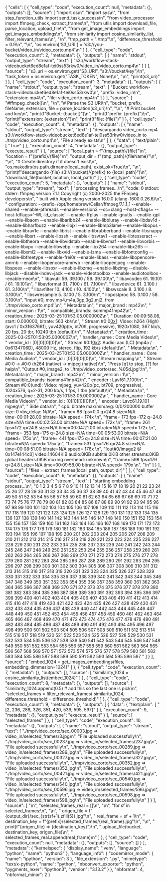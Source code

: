 {
 "cells": [
  {
   "cell_type": "code",
   "execution_count": null,
   "metadata": {},
   "outputs": [],
   "source": [
    "import os\n",
    "import sys\n",
    "from step_function_utils import send_task_success\n",
    "from video_processor import ffmpeg_check, extract_frames\n",
    "from utils import download_file, parse_location, upload_file\n",
    "from get_image_embeddings import get_images_embeddings\n",
    "from similarity import cosine_similarity_list, filter_relevant_frames\n",
    "\n",
    "tmp_path                    = \"./tmp\"\n",
    "difference_threshold        = 0.9\n",
    "\n",
    "os.environ['S3_URI'] = 's3://you-bucket/video_in/video_corto.mp4'\n"
   ]
  },
  {
   "cell_type": "code",
   "execution_count": 2,
   "metadata": {},
   "outputs": [
    {
     "name": "stdout",
     "output_type": "stream",
     "text": [
      "s3://workflow-stack-videobucket6ed8e1af-tei0ss53rkw0/video_in/video_corto.mp4\n"
     ]
    }
   ],
   "source": [
    "s3_uri = os.environ.get(\"S3_URI\", \"s3://bucket/key\")\n",
    "task_token = os.environ.get(\"TASK_TOKEN\", None)\n",
    "\n",
    "print(s3_uri)"
   ]
  },
  {
   "cell_type": "code",
   "execution_count": 3,
   "metadata": {},
   "outputs": [
    {
     "name": "stdout",
     "output_type": "stream",
     "text": [
      "Bucket: workflow-stack-videobucket6ed8e1af-tei0ss53rkw0\n",
      "prefix: video_in\n",
      "extension: mp4\n",
      "file: video_corto.mp4\n"
     ]
    }
   ],
   "source": [
    "#ffmpeg_check()\n",
    "\n",
    "# Parse the S3 URI\n",
    "bucket, prefix, fileName, extension, file  = parse_location(s3_uri)\n",
    "\n",
    "# Print bucket and key\n",
    "print(f\"Bucket: {bucket}\")\n",
    "print(f\"prefix: {prefix}\")\n",
    "print(f\"extension: {extension}\")\n",
    "print(f\"file: {file}\")"
   ]
  },
  {
   "cell_type": "code",
   "execution_count": 4,
   "metadata": {},
   "outputs": [
    {
     "name": "stdout",
     "output_type": "stream",
     "text": [
      "descargando video_corto.mp4 s3://workflow-stack-videobucket6ed8e1af-tei0ss53rkw0/video_in to ./tmp/video_corto.mp4\n",
      "File already exists\n"
     ]
    },
    {
     "data": {
      "text/plain": [
       "True"
      ]
     },
     "execution_count": 4,
     "metadata": {},
     "output_type": "execute_result"
    }
   ],
   "source": [
    "local_path              = f\"{tmp_path}/{file}\"\n",
    "location                = f\"{prefix}/{file}\"\n",
    "output_dir              = f\"{tmp_path}/{fileName}\"\n",
    "\n",
    "# Create directory if it doesn't exist\n",
    "os.makedirs(os.path.dirname(local_path), exist_ok=True)\n",
    "\n",
    "print(f\"descargando {file} s3://{bucket}/{prefix} to {local_path}\")\n",
    "download_file(bucket,location, local_path)"
   ]
  },
  {
   "cell_type": "code",
   "execution_count": 5,
   "metadata": {},
   "outputs": [
    {
     "name": "stdout",
     "output_type": "stream",
     "text": [
      "processing frames...\n",
      "code: 0 stdout:  stderr: ffmpeg version 7.1.1 Copyright (c) 2000-2025 the FFmpeg developers\n",
      "  built with Apple clang version 16.0.0 (clang-1600.0.26.6)\n",
      "  configuration: --prefix=/opt/homebrew/Cellar/ffmpeg/7.1.1_1 --enable-shared --enable-pthreads --enable-version3 --cc=clang --host-cflags= --host-ldflags='-Wl,-ld_classic' --enable-ffplay --enable-gnutls --enable-gpl --enable-libaom --enable-libaribb24 --enable-libbluray --enable-libdav1d --enable-libharfbuzz --enable-libjxl --enable-libmp3lame --enable-libopus --enable-librav1e --enable-librist --enable-librubberband --enable-libsnappy --enable-libsrt --enable-libssh --enable-libsvtav1 --enable-libtesseract --enable-libtheora --enable-libvidstab --enable-libvmaf --enable-libvorbis --enable-libvpx --enable-libwebp --enable-libx264 --enable-libx265 --enable-libxml2 --enable-libxvid --enable-lzma --enable-libfontconfig --enable-libfreetype --enable-frei0r --enable-libass --enable-libopencore-amrnb --enable-libopencore-amrwb --enable-libopenjpeg --enable-libspeex --enable-libsoxr --enable-libzmq --enable-libzimg --disable-libjack --disable-indev=jack --enable-videotoolbox --enable-audiotoolbox --enable-neon\n",
      "  libavutil      59. 39.100 / 59. 39.100\n",
      "  libavcodec     61. 19.101 / 61. 19.101\n",
      "  libavformat    61.  7.100 / 61.  7.100\n",
      "  libavdevice    61.  3.100 / 61.  3.100\n",
      "  libavfilter    10.  4.100 / 10.  4.100\n",
      "  libswscale      8.  3.100 /  8.  3.100\n",
      "  libswresample   5.  3.100 /  5.  3.100\n",
      "  libpostproc    58.  3.100 / 58.  3.100\n",
      "Input #0, mov,mp4,m4a,3gp,3g2,mj2, from './tmp/video_corto.mp4':\n",
      "  Metadata:\n",
      "    major_brand     : mp42\n",
      "    minor_version   : 1\n",
      "    compatible_brands: isommp41mp42\n",
      "    creation_time   : 2025-03-25T01:53:05.000000Z\n",
      "  Duration: 00:09:58.08, start: 0.000000, bitrate: 563 kb/s\n",
      "  Stream #0:0[0x1](und): Video: h264 (High) (avc1 / 0x31637661), yuv420p(tv, bt709, progressive), 1920x1080, 367 kb/s, 20 fps, 20 tbr, 10240 tbn (default)\n",
      "      Metadata:\n",
      "        creation_time   : 2025-03-25T01:53:05.000000Z\n",
      "        handler_name    : Core Media Video\n",
      "        vendor_id       : [0][0][0][0]\n",
      "  Stream #0:1[0x2](und): Audio: aac (LC) (mp4a / 0x6134706D), 48000 Hz, stereo, fltp, 192 kb/s (default)\n",
      "      Metadata:\n",
      "        creation_time   : 2025-03-25T01:53:05.000000Z\n",
      "        handler_name    : Core Media Audio\n",
      "        vendor_id       : [0][0][0][0]\n",
      "Stream mapping:\n",
      "  Stream #0:0 -> #0:0 (h264 (native) -> mjpeg (native))\n",
      "Press [q] to stop, [?] for help\n",
      "Output #0, image2, to './tmp/video_corto/sec_%05d.jpg':\n",
      "  Metadata:\n",
      "    major_brand     : mp42\n",
      "    minor_version   : 1\n",
      "    compatible_brands: isommp41mp42\n",
      "    encoder         : Lavf61.7.100\n",
      "  Stream #0:0(und): Video: mjpeg, yuv420p(pc, bt709, progressive), 1024x576, q=2-31, 200 kb/s, 1 fps, 1 tbn (default)\n",
      "      Metadata:\n",
      "        creation_time   : 2025-03-25T01:53:05.000000Z\n",
      "        handler_name    : Core Media Video\n",
      "        vendor_id       : [0][0][0][0]\n",
      "        encoder         : Lavc61.19.101 mjpeg\n",
      "      Side data:\n",
      "        cpb: bitrate max/min/avg: 0/0/200000 buffer size: 0 vbv_delay: N/A\n",
      "frame=   88 fps=0.0 q=24.8 size=N/A time=00:01:28.00 bitrate=N/A speed= 174x    \n",
      "frame=  173 fps=172 q=24.8 size=N/A time=00:02:53.00 bitrate=N/A speed= 172x    \n",
      "frame=  261 fps=172 q=24.8 size=N/A time=00:04:21.00 bitrate=N/A speed= 172x    \n",
      "frame=  353 fps=175 q=24.8 size=N/A time=00:05:53.00 bitrate=N/A speed= 175x    \n",
      "frame=  441 fps=175 q=24.8 size=N/A time=00:07:21.00 bitrate=N/A speed= 175x    \n",
      "frame=  531 fps=176 q=24.8 size=N/A time=00:08:51.00 bitrate=N/A speed= 176x    \n",
      "[out#0/image2 @ 0x147e144c0] video:14604KiB audio:0KiB subtitle:0KiB other streams:0KiB global headers:0KiB muxing overhead: unknown\n",
      "frame=  598 fps=179 q=24.8 Lsize=N/A time=00:09:58.00 bitrate=N/A speed= 179x    \n",
      "\n"
     ]
    }
   ],
   "source": [
    "files = extract_frames(local_path, output_dir)"
   ]
  },
  {
   "cell_type": "code",
   "execution_count": 6,
   "metadata": {},
   "outputs": [
    {
     "name": "stdout",
     "output_type": "stream",
     "text": [
      "starting embedding process...\n",
      "0 1 2 3 4 5 6 7 8 9 10 11 12 13 14 15 16 17 18 19 20 21 22 23 24 25 26 27 28 29 30 31 32 33 34 35 36 37 38 39 40 41 42 43 44 45 46 47 48 49 50 51 52 53 54 55 56 57 58 59 60 61 62 63 64 65 66 67 68 69 70 71 72 73 74 75 76 77 78 79 80 81 82 83 84 85 86 87 88 89 90 91 92 93 94 95 96 97 98 99 100 101 102 103 104 105 106 107 108 109 110 111 112 113 114 115 116 117 118 119 120 121 122 123 124 125 126 127 128 129 130 131 132 133 134 135 136 137 138 139 140 141 142 143 144 145 146 147 148 149 150 151 152 153 154 155 156 157 158 159 160 161 162 163 164 165 166 167 168 169 170 171 172 173 174 175 176 177 178 179 180 181 182 183 184 185 186 187 188 189 190 191 192 193 194 195 196 197 198 199 200 201 202 203 204 205 206 207 208 209 210 211 212 213 214 215 216 217 218 219 220 221 222 223 224 225 226 227 228 229 230 231 232 233 234 235 236 237 238 239 240 241 242 243 244 245 246 247 248 249 250 251 252 253 254 255 256 257 258 259 260 261 262 263 264 265 266 267 268 269 270 271 272 273 274 275 276 277 278 279 280 281 282 283 284 285 286 287 288 289 290 291 292 293 294 295 296 297 298 299 300 301 302 303 304 305 306 307 308 309 310 311 312 313 314 315 316 317 318 319 320 321 322 323 324 325 326 327 328 329 330 331 332 333 334 335 336 337 338 339 340 341 342 343 344 345 346 347 348 349 350 351 352 353 354 355 356 357 358 359 360 361 362 363 364 365 366 367 368 369 370 371 372 373 374 375 376 377 378 379 380 381 382 383 384 385 386 387 388 389 390 391 392 393 394 395 396 397 398 399 400 401 402 403 404 405 406 407 408 409 410 411 412 413 414 415 416 417 418 419 420 421 422 423 424 425 426 427 428 429 430 431 432 433 434 435 436 437 438 439 440 441 442 443 444 445 446 447 448 449 450 451 452 453 454 455 456 457 458 459 460 461 462 463 464 465 466 467 468 469 470 471 472 473 474 475 476 477 478 479 480 481 482 483 484 485 486 487 488 489 490 491 492 493 494 495 496 497 498 499 500 501 502 503 504 505 506 507 508 509 510 511 512 513 514 515 516 517 518 519 520 521 522 523 524 525 526 527 528 529 530 531 532 533 534 535 536 537 538 539 540 541 542 543 544 545 546 547 548 549 550 551 552 553 554 555 556 557 558 559 560 561 562 563 564 565 566 567 568 569 570 571 572 573 574 575 576 577 578 579 580 581 582 583 584 585 586 587 588 589 590 591 592 593 594 595 596 597 "
     ]
    }
   ],
   "source": [
    "embed_1024 = get_images_embeddings(files, embedding_dimmesion=1024)"
   ]
  },
  {
   "cell_type": "code",
   "execution_count": 7,
   "metadata": {},
   "outputs": [],
   "source": [
    "similarity_1024 = cosine_similarity_list(embed_1024)"
   ]
  },
  {
   "cell_type": "code",
   "execution_count": 8,
   "metadata": {},
   "outputs": [],
   "source": [
    "similarity_1024.append(0.5) # add this so the last one is pick\n",
    "selected_frames = filter_relevant_frames( similarity_1024, difference_threshold = difference_threshold)"
   ]
  },
  {
   "cell_type": "code",
   "execution_count": 9,
   "metadata": {},
   "outputs": [
    {
     "data": {
      "text/plain": [
       "[2, 236, 288, 326, 351, 420, 539, 595, 597]"
      ]
     },
     "execution_count": 9,
     "metadata": {},
     "output_type": "execute_result"
    }
   ],
   "source": [
    "selected_frames"
   ]
  },
  {
   "cell_type": "code",
   "execution_count": 10,
   "metadata": {},
   "outputs": [
    {
     "name": "stdout",
     "output_type": "stream",
     "text": [
      "./tmp/video_corto/sec_00003.jpg => video_in/selected_frames/3.jpg\n",
      "File uploaded successfully\n",
      "./tmp/video_corto/sec_00237.jpg => video_in/selected_frames/237.jpg\n",
      "File uploaded successfully\n",
      "./tmp/video_corto/sec_00289.jpg => video_in/selected_frames/289.jpg\n",
      "File uploaded successfully\n",
      "./tmp/video_corto/sec_00327.jpg => video_in/selected_frames/327.jpg\n",
      "File uploaded successfully\n",
      "./tmp/video_corto/sec_00352.jpg => video_in/selected_frames/352.jpg\n",
      "File uploaded successfully\n",
      "./tmp/video_corto/sec_00421.jpg => video_in/selected_frames/421.jpg\n",
      "File uploaded successfully\n",
      "./tmp/video_corto/sec_00540.jpg => video_in/selected_frames/540.jpg\n",
      "File uploaded successfully\n",
      "./tmp/video_corto/sec_00596.jpg => video_in/selected_frames/596.jpg\n",
      "File uploaded successfully\n",
      "./tmp/video_corto/sec_00598.jpg => video_in/selected_frames/598.jpg\n",
      "File uploaded successfully\n"
     ]
    }
   ],
   "source": [
    "\n",
    "selected_frames_real = []\n",
    "\n",
    "for sf in selected_frames:\n",
    "\n",
    "    origen_file = f\"{output_dir}/sec_{str(sf+1).zfill(5)}.jpg\"\n",
    "    real_frame = sf + 1\n",
    "    destination_key = f\"{prefix}/selected_frames/{real_frame}.jpg\"\n",
    "\n",
    "    print(f\"{origen_file} => {destination_key}\")\n",
    "    upload_file(bucket, destination_key, origen_file)\n",
    "    selected_frames_real.append(real_frame)\n"
   ]
  },
  {
   "cell_type": "code",
   "execution_count": null,
   "metadata": {},
   "outputs": [],
   "source": []
  }
 ],
 "metadata": {
  "kernelspec": {
   "display_name": ".venv",
   "language": "python",
   "name": "python3"
  },
  "language_info": {
   "codemirror_mode": {
    "name": "ipython",
    "version": 3
   },
   "file_extension": ".py",
   "mimetype": "text/x-python",
   "name": "python",
   "nbconvert_exporter": "python",
   "pygments_lexer": "ipython3",
   "version": "3.13.2"
  }
 },
 "nbformat": 4,
 "nbformat_minor": 2
}
